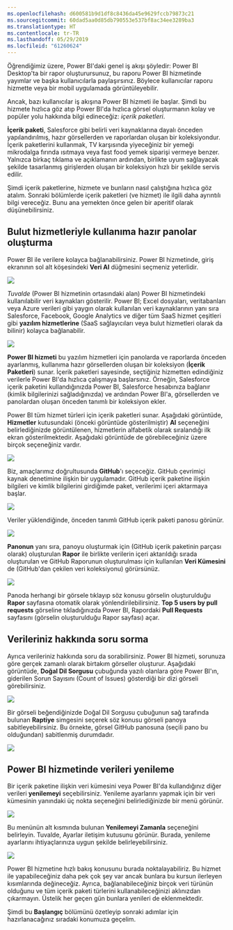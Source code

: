 ```yaml
---
ms.openlocfilehash: d600581b9d1df8c8436da45e9629fccb79873c21
ms.sourcegitcommit: 60dad5aa0d85db790553e537bf8ac34ee3289ba3
ms.translationtype: HT
ms.contentlocale: tr-TR
ms.lasthandoff: 05/29/2019
ms.locfileid: "61260624"
---
```

Öğrendiğimiz üzere, Power BI'daki genel iş akışı şöyledir: Power BI Desktop'ta bir rapor oluşturursunuz, bu raporu Power BI hizmetinde yayımlar ve başka kullanıcılarla paylaşırsınız. Böylece kullanıcılar raporu hizmette veya bir mobil uygulamada görüntüleyebilir.

Ancak, bazı kullanıcılar iş akışına Power BI hizmeti ile başlar. Şimdi bu hizmete hızlıca göz atıp Power BI'da hızlıca görsel oluşturmanın kolay ve popüler yolu hakkında bilgi edineceğiz: *içerik paketleri*.

**İçerik paketi**, Salesforce gibi belirli veri kaynaklarına dayalı önceden yapılandırılmış, hazır görsellerden ve raporlardan oluşan bir koleksiyondur. İçerik paketlerini kullanmak, TV karşısında yiyeceğiniz bir yemeği mikrodalga fırında ısıtmaya veya fast food yemek siparişi vermeye benzer. Yalnızca birkaç tıklama ve açıklamanın ardından, birlikte uyum sağlayacak şekilde tasarlanmış girişlerden oluşan bir koleksiyon hızlı bir şekilde servis edilir.

Şimdi içerik paketlerine, hizmete ve bunların nasıl çalıştığına hızlıca göz atalım. Sonraki bölümlerde içerik paketleri (ve hizmet) ile ilgili daha ayrıntılı bilgi vereceğiz. Bunu ana yemekten önce gelen bir aperitif olarak düşünebilirsiniz.

## <a name="create-out-of-the-box-dashboards-with-cloud-services"></a>Bulut hizmetleriyle kullanıma hazır panolar oluşturma
Power BI ile verilere kolayca bağlanabilirsiniz. Power BI hizmetinde, giriş ekranının sol alt köşesindeki **Veri Al** düğmesini seçmeniz yeterlidir.

![](media/0-3-dashboards-cloud-services/c0a3_1.png)

*Tuvalde* (Power BI hizmetinin ortasındaki alan) Power BI hizmetindeki kullanılabilir veri kaynakları gösterilir. Power BI; Excel dosyaları, veritabanları veya Azure verileri gibi yaygın olarak kullanılan veri kaynaklarının yanı sıra Salesforce, Facebook, Google Analytics ve diğer tüm SaaS hizmet çeşitleri gibi **yazılım hizmetlerine** (SaaS sağlayıcıları veya bulut hizmetleri olarak da bilinir) kolayca bağlanabilir.

![](media/0-3-dashboards-cloud-services/c0a3_2.png)

**Power BI hizmeti** bu yazılım hizmetleri için panolarda ve raporlarda önceden ayarlanmış, kullanıma hazır görsellerden oluşan bir koleksiyon (**İçerik Paketleri**) sunar. İçerik paketleri sayesinde, seçtiğiniz hizmetten edindiğiniz verilerle Power BI'da hızlıca çalışmaya başlarsınız. Örneğin, Salesforce içerik paketini kullandığınızda Power BI, Salesforce hesabınıza bağlanır (kimlik bilgilerinizi sağladığınızda) ve ardından Power BI'a, görsellerden ve panolardan oluşan önceden tanımlı bir koleksiyon ekler.

Power BI tüm hizmet türleri için içerik paketleri sunar. Aşağıdaki görüntüde, **Hizmetler** kutusundaki (önceki görüntüde gösterilmiştir) **Al** seçeneğini belirlediğinizde görüntülenen, hizmetlerin alfabetik olarak sıralandığı ilk ekran gösterilmektedir. Aşağıdaki görüntüde de görebileceğiniz üzere birçok seçeneğiniz vardır.

![](media/0-3-dashboards-cloud-services/c0a3_3.png)

Biz, amaçlarımız doğrultusunda **GitHub**'ı seçeceğiz. GitHub çevrimiçi kaynak denetimine ilişkin bir uygulamadır. GitHub içerik paketine ilişkin bilgileri ve kimlik bilgilerini girdiğimde paket, verilerimi içeri aktarmaya başlar.

![](media/0-3-dashboards-cloud-services/c0a3_4.png)

Veriler yüklendiğinde, önceden tanımlı GitHub içerik paketi panosu görünür.

![](media/0-3-dashboards-cloud-services/c0a3_5.png)

**Panonun** yanı sıra, panoyu oluşturmak için (GitHub içerik paketinin parçası olarak) oluşturulan **Rapor** ile birlikte verilerin içeri aktarıldığı sırada oluşturulan ve GitHub Raporunun oluşturulması için kullanılan **Veri Kümesini** de (GitHub'dan çekilen veri koleksiyonu) görürsünüz.

![](media/0-3-dashboards-cloud-services/c0a3_6.png)

Panoda herhangi bir görsele tıklayıp söz konusu görselin oluşturulduğu **Rapor** sayfasına otomatik olarak yönlendirilebilirsiniz. **Top 5 users by pull requests** görseline tıkladığınızda Power BI, Rapordaki **Pull Requests** sayfasını (görselin oluşturulduğu Rapor sayfası) açar.

## <a name="asking-questions-of-your-data"></a>Verileriniz hakkında soru sorma
Ayrıca verileriniz hakkında soru da sorabilirsiniz. Power BI hizmeti, sorunuza göre gerçek zamanlı olarak birtakım görseller oluşturur. Aşağıdaki görüntüde, **Doğal Dil Sorgusu** çubuğunda yazılı olanlara göre Power BI'ın, giderilen Sorun Sayısını (Count of Issues) gösterdiği bir dizi görseli görebilirsiniz.

![](media/0-3-dashboards-cloud-services/c0a3_7.png)

Bir görseli beğendiğinizde Doğal Dil Sorgusu çubuğunun sağ tarafında bulunan **Raptiye** simgesini seçerek söz konusu görseli panoya sabitleyebilirsiniz. Bu örnekte, görsel GitHub panosuna (seçili pano bu olduğundan) sabitlenmiş durumdadır.

![](media/0-3-dashboards-cloud-services/c0a3_8.png)

## <a name="refreshing-data-in-the-power-bi-service"></a>Power BI hizmetinde verileri yenileme
Bir içerik paketine ilişkin veri kümesini veya Power BI'da kullandığınız diğer verileri **yenilemeyi** seçebilirsiniz. Yenileme ayarlarını yapmak için bir veri kümesinin yanındaki üç nokta seçeneğini belirlediğinizde bir menü görünür.

![](media/0-3-dashboards-cloud-services/c0a3_9.png)

Bu menünün alt kısmında bulunan **Yenilemeyi Zamanla** seçeneğini belirleyin. Tuvalde, Ayarlar iletişim kutusunu görünür. Burada, yenileme ayarlarını ihtiyaçlarınıza uygun şekilde belirleyebilirsiniz.

![](media/0-3-dashboards-cloud-services/c0a3_10.png)

Power BI hizmetine hızlı bakış konusunu burada noktalayabiliriz. Bu hizmet ile yapabileceğiniz daha pek çok şey var ancak bunlara bu kursun ilerleyen kısımlarında değineceğiz. Ayrıca, bağlanabileceğiniz birçok veri türünün olduğunu ve tüm içerik paketi türlerini kullanabileceğinizi aklınızdan çıkarmayın. Üstelik her geçen gün bunlara yenileri de eklenmektedir.

Şimdi bu **Başlangıç** bölümünü özetleyip sonraki adımlar için hazırlanacağınız sıradaki konumuza geçelim.

